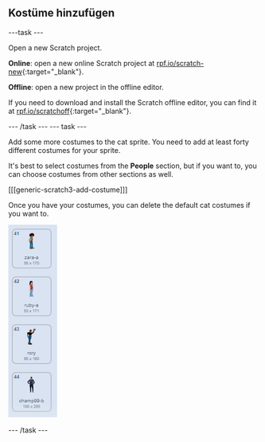 ## Kostüme hinzufügen

\---task \---

Open a new Scratch project.

**Online**: open a new online Scratch project at [rpf.io/scratch-new](http://rpf.io/scratch-new){:target="_blank"}.

**Offline**: open a new project in the offline editor.

If you need to download and install the Scratch offline editor, you can find it at [rpf.io/scratchoff](http://rpf.io/scratchoff){:target="_blank"}.

\--- /task \--- \--- task \---

Add some more costumes to the cat sprite. You need to add at least forty different costumes for your sprite.

It's best to select costumes from the **People** section, but if you want to, you can choose costumes from other sections as well.

[[[generic-scratch3-add-costume]]]

Once you have your costumes, you can delete the default cat costumes if you want to.

![costumes](images/costumes.png)

\--- /task \---